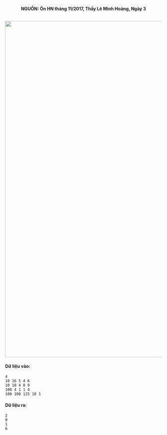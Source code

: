 **<center>NGUỒN: Ôn HN tháng 11/2017, Thầy Lê Minh Hoàng, Ngày 3</center>**
<br>

<img src="/images/problems/1018/activity.svg" width=1080px>

#### Dữ liệu vào:
```
4
10 16 5 4 6
10 10 4 8 9
100 4 1 1 4
100 100 125 10 1
```

#### Dữ liệu ra:
```
2
0
1
6
```